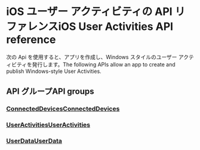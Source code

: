 # <a name="ios-user-activities-api-reference"></a><span data-ttu-id="d1c6e-101">iOS ユーザー アクティビティの API リファレンス</span><span class="sxs-lookup"><span data-stu-id="d1c6e-101">iOS User Activities API reference</span></span>

<span data-ttu-id="d1c6e-102">次の Api を使用すると、アプリを作成し、Windows スタイルのユーザー アクティビティを発行します。</span><span class="sxs-lookup"><span data-stu-id="d1c6e-102">The following APIs allow an app to create and publish Windows-style User Activities.</span></span>

## <a name="api-groups"></a><span data-ttu-id="d1c6e-103">API グループ</span><span class="sxs-lookup"><span data-stu-id="d1c6e-103">API groups</span></span>

### <a name="connecteddevicesobjectivec-apiconnecteddevicesindexmd"></a>[<span data-ttu-id="d1c6e-104">ConnectedDevices</span><span class="sxs-lookup"><span data-stu-id="d1c6e-104">ConnectedDevices</span></span>](../objectivec-api/connecteddevices/index.md)
### <a name="useractivitiesobjectivec-apiuserdatauseractivitiesindexmd"></a>[<span data-ttu-id="d1c6e-105">UserActivities</span><span class="sxs-lookup"><span data-stu-id="d1c6e-105">UserActivities</span></span>](../objectivec-api/userdata.useractivities/index.md)
### <a name="userdataobjectivec-apiuserdataindexmd"></a>[<span data-ttu-id="d1c6e-106">UserData</span><span class="sxs-lookup"><span data-stu-id="d1c6e-106">UserData</span></span>](../objectivec-api/userdata/index.md)